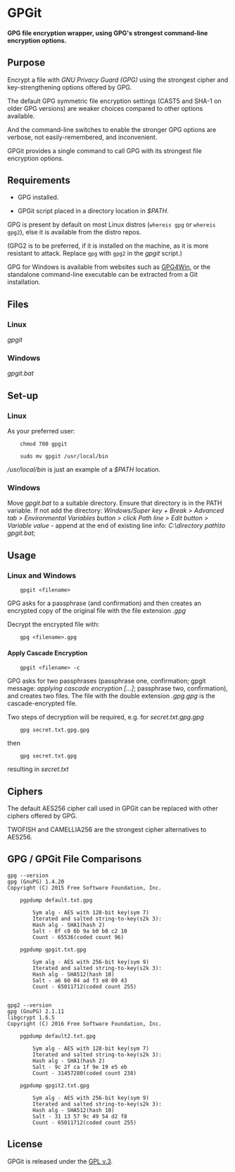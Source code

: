 
# GPGit

#### GPG file encryption wrapper, using GPG's strongest command-line encryption options.


## Purpose

Encrypt a file with *GNU Privacy Guard (GPG)* using the strongest cipher and key-strengthening options offered by GPG.

The default GPG symmetric file encryption settings (CAST5 and SHA-1 on older GPG versions) are weaker choices compared to other options available.

And the command-line switches to enable the stronger GPG options are verbose, not easily-remembered, and inconvenient.

GPGit provides a single command to call GPG with its strongest file encryption options.


## Requirements

+ GPG installed.

+ GPGit script placed in a directory location in *$PATH*.

GPG is present by default on most Linux distros (`whereis gpg` or `whereis gpg2`), else it is available from the distro repos.

(GPG2 is to be preferred, if it is installed on the machine, as it is more resistant to attack. Replace `gpg` with `gpg2` in the *gpgit* script.)

GPG for Windows is available from websites such as [GPG4Win](https://www.gpg4win.org/), or the standalone command-line executable can be extracted from a Git installation.


## Files

### Linux

*gpgit*

### Windows

*gpgit.bat*


## Set-up

### Linux

As your preferred user:

        chmod 700 gpgit

        sudo mv gpgit /usr/local/bin

*/usr/local/bin* is just an example of a *$PATH* location.

### Windows

Move *gpgit.bat* to a suitable directory. Ensure that directory is in the PATH variable. If not add the directory: *Windows/Super key + Break > Advanced tab > Environmental Variables button > click Path line > Edit button > Variable value* - append at the end of existing line info: *C:\directory path\to gpgit.bat\;*


## Usage

### Linux and Windows

        gpgit <filename>

GPG asks for a passphrase (and confirmation) and then creates an encrypted copy of the original file with the file extension *.gpg*

Decrypt the encrypted file with:

        gpg <filename>.gpg

#### Apply Cascade Encryption

        gpgit <filename> -c

GPG asks for two passphrases (passphrase one, confirmation; gpgit message: *applying cascade encryption [...]*; passphrase two, confirmation), and creates two files. The file with the double extension *.gpg.gpg* is the cascade-encrypted file.

Two steps of decryption will be required, e.g. for *secret.txt.gpg.gpg*

        gpg secret.txt.gpg.gpg
then

        gpg secret.txt.gpg

resulting in *secret.txt*


## Ciphers

The default AES256 cipher call used in GPGit can be replaced with other ciphers offered by GPG.

TWOFISH and CAMELLIA256 are the strongest cipher alternatives to AES256.


## GPG / GPGit File Comparisons

    gpg --version
    gpg (GnuPG) 1.4.20
    Copyright (C) 2015 Free Software Foundation, Inc.

        pgpdump default.txt.gpg

            Sym alg - AES with 128-bit key(sym 7)
            Iterated and salted string-to-key(s2k 3):
            Hash alg - SHA1(hash 2)
            Salt - 8f c8 6b 9a b0 b8 c2 10
            Count - 65536(coded count 96)

        pgpdump gpgit.txt.gpg

            Sym alg - AES with 256-bit key(sym 9)
            Iterated and salted string-to-key(s2k 3):
            Hash alg - SHA512(hash 10)
            Salt - a6 60 04 ad f3 e8 09 43
            Count - 65011712(coded count 255)


    gpg2 --version
    gpg (GnuPG) 2.1.11
    libgcrypt 1.6.5
    Copyright (C) 2016 Free Software Foundation, Inc.

        pgpdump default2.txt.gpg

            Sym alg - AES with 128-bit key(sym 7)
            Iterated and salted string-to-key(s2k 3):
            Hash alg - SHA1(hash 2)
            Salt - 9c 2f ca 1f 9e 19 e5 eb
            Count - 31457280(coded count 238)

        pgpdump gpgit2.txt.gpg

            Sym alg - AES with 256-bit key(sym 9)
            Iterated and salted string-to-key(s2k 3):
            Hash alg - SHA512(hash 10)
            Salt - 31 13 57 9c 49 54 d2 f8
            Count - 65011712(coded count 255)


## License

GPGit is released under the [GPL v.3](https://www.gnu.org/licenses/gpl-3.0.html).
